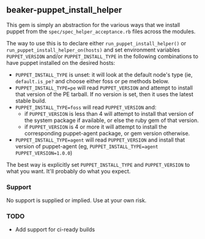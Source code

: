 ## beaker-puppet\_install\_helper

This gem is simply an abstraction for the various ways that we install puppet from the `spec/spec_helper_acceptance.rb` files across the modules.

The way to use this is to declare either `run_puppet_install_helper()` or `run_puppet_install_helper_on(hosts)` and set environment variables `PUPPET_VERSION` and/or `PUPPET_INSTALL_TYPE` in the following combinations to have puppet installed on the desired hosts:

- `PUPPET_INSTALL_TYPE` is unset: it will look at the default node's type (ie, `default.is_pe?` and choose either foss or pe methods below.
- `PUPPET_INSTALL_TYPE=pe` will read `PUPPET_VERSION` and attempt to install that version of the PE tarball. If no version is set, then it uses the latest stable build.
- `PUPPET_INSTALL_TYPE=foss` will read `PUPPET_VERSION` and:
  - if `PUPPET_VERSION` is less than 4 will attempt to install that version of the system package if available, or else the ruby gem of that version.
  - if `PUPPET_VERSION` is 4 or more it will attempt to install the corresponding puppet-agent package, or gem version otherwise.
- `PUPPET_INSTALL_TYPE=agent` will read `PUPPET_VERSION` and install that version of puppet-agent (eg, `PUPPET_INSTALL_TYPE=agent PUPPET_VERSION=1.0.0`)

The best way is explicitly set `PUPPET_INSTALL_TYPE` and `PUPPET_VERSION` to what you want. It'll probably do what you expect.

### Support

No support is supplied or implied. Use at your own risk.

### TODO
- Add support for ci-ready builds
